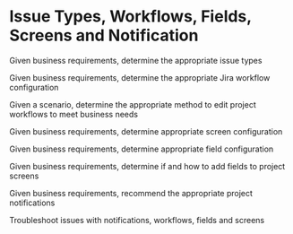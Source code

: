 # Issue Types, Workflows, Fields, Screens and Notification


Given business requirements, determine the appropriate issue types

Given business requirements, determine the appropriate Jira workflow
configuration

Given a scenario, determine the appropriate method to edit project workflows
to meet business needs

Given business requirements, determine appropriate screen configuration

Given business requirements, determine appropriate field configuration

Given business requirements, determine if and how to add fields to project
screens

Given business requirements, recommend the appropriate project notifications

Troubleshoot issues with notifications, workflows, fields and screens